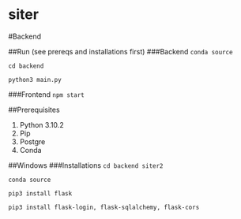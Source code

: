 # siter

#Backend

##Run (see prereqs and installations first)
###Backend
  `conda source`

  `cd backend`

  `python3 main.py`
 
 ###Frontend
  `npm start`

  

##Prerequisites
1. Python 3.10.2
2. Pip
3. Postgre
4. Conda

##Windows
###Installations
`cd backend siter2`

`conda source`

`pip3 install flask`

`pip3 install flask-login, flask-sqlalchemy, flask-cors`

